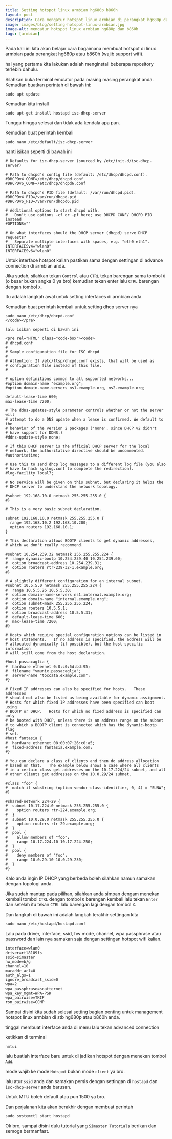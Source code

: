 ```yaml
---
title: Setting hotspot linux armbian hg680p b860h
layout: post
description: Cara mengatur hotspot linux armbian di perangkat hg680p dan b860h
image: images/blog/setting-hotspot-linux-armbian.jpg
image-alt: mengatur hotspot linux armbian hg680p dan b860h
tags: [armbian]
---
```

Pada kali ini kita akan belajar cara bagaimana membuat hotspot di linux armbian pada
perangkat hg680p atau b860h (wajib support wifi).

hal yang pertama kita lakukan adalah menginstall beberapa repository terlebih dahulu.

Silahkan buka terminal emulator pada masing masing perangkat anda. Kemudian buatkan perintah di bawah ini:

```
sudo apt update
```

Kemudian kita install

```
sudo apt-get install hostapd isc-dhcp-server
```

Tunggu hingga selesai dan tidak ada kendala apa pun.

Kemudian buat perintah kembali

```
sudo nano /etc/default/isc-dhcp-server
```

nanti isikan seperti di bawah ini

```
# Defaults for isc-dhcp-server (sourced by /etc/init.d/isc-dhcp-server)

# Path to dhcpd's config file (default: /etc/dhcp/dhcpd.conf).
#DHCPDv4_CONF=/etc/dhcp/dhcpd.conf
#DHCPDv6_CONF=/etc/dhcp/dhcpd6.conf

# Path to dhcpd's PID file (default: /var/run/dhcpd.pid).
#DHCPDv4_PID=/var/run/dhcpd.pid
#DHCPDv6_PID=/var/run/dhcpd6.pid

# Additional options to start dhcpd with.
#	Don't use options -cf or -pf here; use DHCPD_CONF/ DHCPD_PID instead
#OPTIONS=""

# On what interfaces should the DHCP server (dhcpd) serve DHCP requests?
#	Separate multiple interfaces with spaces, e.g. "eth0 eth1".
INTERFACESv4="wlan0"
INTERFACESv6="wlan0"
```

Untuk interface hotspot kalian pastikan sama dengan settingan di advance connection di armbian anda.

Jika sudah, silahkan tekan `Control` atau `CTRL` tekan barengan sama tombol `O` (o besar bukan angka 0 ya bro) kemudian tekan enter lalu `CTRL` barengan dengan tombol `X`.

Itu adalah langkah awal untuk setting interfaces di armbian anda.

Kemudian buat perintah kembali untuk setting dhcp server nya

```
sudo nano /etc/dhcp/dhcpd.conf
</code></pre>

lalu isikan seperti di bawah ini

<pre rel="HTML" class="code-box"><code>
# dhcpd.conf
#
# Sample configuration file for ISC dhcpd
#
# Attention: If /etc/ltsp/dhcpd.conf exists, that will be used as
# configuration file instead of this file.
#

# option definitions common to all supported networks...
#option domain-name "example.org";
#option domain-name-servers ns1.example.org, ns2.example.org;

default-lease-time 600;
max-lease-time 7200;

# The ddns-updates-style parameter controls whether or not the server will
# attempt to do a DNS update when a lease is confirmed. We default to the
# behavior of the version 2 packages ('none', since DHCP v2 didn't
# have support for DDNS.)
#ddns-update-style none;

# If this DHCP server is the official DHCP server for the local
# network, the authoritative directive should be uncommented.
#authoritative;

# Use this to send dhcp log messages to a different log file (you also
# have to hack syslog.conf to complete the redirection).
#log-facility local7;

# No service will be given on this subnet, but declaring it helps the 
# DHCP server to understand the network topology.

#subnet 192.168.10.0 netmask 255.255.255.0 {
#}

# This is a very basic subnet declaration.

subnet 192.168.10.0 netmask 255.255.255.0 {
  range 192.168.10.2 192.168.10.200;
  option routers 192.168.10.1;
}

# This declaration allows BOOTP clients to get dynamic addresses,
# which we don't really recommend.

#subnet 10.254.239.32 netmask 255.255.255.224 {
#  range dynamic-bootp 10.254.239.40 10.254.239.60;
#  option broadcast-address 10.254.239.31;
#  option routers rtr-239-32-1.example.org;
#}

# A slightly different configuration for an internal subnet.
#subnet 10.5.5.0 netmask 255.255.255.224 {
#  range 10.5.5.26 10.5.5.30;
#  option domain-name-servers ns1.internal.example.org;
#  option domain-name "internal.example.org";
#  option subnet-mask 255.255.255.224;
#  option routers 10.5.5.1;
#  option broadcast-address 10.5.5.31;
#  default-lease-time 600;
#  max-lease-time 7200;
#}

# Hosts which require special configuration options can be listed in
# host statements.   If no address is specified, the address will be
# allocated dynamically (if possible), but the host-specific information
# will still come from the host declaration.

#host passacaglia {
#  hardware ethernet 0:0:c0:5d:bd:95;
#  filename "vmunix.passacaglia";
#  server-name "toccata.example.com";
#}

# Fixed IP addresses can also be specified for hosts.   These addresses
# should not also be listed as being available for dynamic assignment.
# Hosts for which fixed IP addresses have been specified can boot using
# BOOTP or DHCP.   Hosts for which no fixed address is specified can only
# be booted with DHCP, unless there is an address range on the subnet
# to which a BOOTP client is connected which has the dynamic-bootp flag
# set.
#host fantasia {
#  hardware ethernet 08:00:07:26:c0:a5;
#  fixed-address fantasia.example.com;
#}

# You can declare a class of clients and then do address allocation
# based on that.   The example below shows a case where all clients
# in a certain class get addresses on the 10.17.224/24 subnet, and all
# other clients get addresses on the 10.0.29/24 subnet.

#class "foo" {
#  match if substring (option vendor-class-identifier, 0, 4) = "SUNW";
#}

#shared-network 224-29 {
#  subnet 10.17.224.0 netmask 255.255.255.0 {
#    option routers rtr-224.example.org;
#  }
#  subnet 10.0.29.0 netmask 255.255.255.0 {
#    option routers rtr-29.example.org;
#  }
#  pool {
#    allow members of "foo";
#    range 10.17.224.10 10.17.224.250;
#  }
#  pool {
#    deny members of "foo";
#    range 10.0.29.10 10.0.29.230;
#  }
#}
```

Kalo anda ingin IP DHCP yang berbeda boleh silahkan namun samakan dengan topologi anda.

Jika sudah mantap pada pilihan, silahkan anda simpan dengam menekan kembali tombol `CTRL` dengan tombol `O` barengan kembali lalu tekan `Enter` dan setelah itu tekan `CTRL` lalu barengan lagi dengan tombol `X`.

Dan langkah di bawah ini adalah langkah terakhir settingan kita

```
sudo nano /etc/hostapd/hostapd.conf
```

Lalu pada driver, interface, ssid, hw mode, channel, wpa passphrase atau password dan lain nya samakan saja dengan settingan hotspot wifi kalian.

```
interface=wlan0
driver=rtl8189fs
ssid=simaster
hw_mode=b/g
channel=10
macaddr_acl=0
auth_algs=1
ignore_broadcast_ssid=0
wpa=2
wpa_passphrase=scatternet
wpa_key_mgmt=WPA-PSK
wpa_pairwise=TKIP
rsn_pairwise=CCMP
```

Sampai disini kita sudah selesai setting bagian penting untuk management hotspot linux armbian di stb hg680p atau b860h anda.

tinggal membuat interface anda di menu lalu tekan advanced connection

ketikkan di terminal

```
nmtui
```

lalu buatlah interface baru untuk di jadikan hotspot dengan menekan tombol `Add`.

mode wajib ke mode `Hotspot` bukan mode `client` ya bro.

lalu atur `ssid` anda dan samakan persis dengan settingan di `hostapd` dan `isc-dhcp-server` anda barusan.

Untuk MTU boleh default atau pun 1500 ya bro.

Dan perjalanan kita akan berakhir dengan membuat perintah

```
sudo systemctl start hostapd
```

Ok bro, sampai disini dulu tutorial yang `Simaster Tutorials` berikan dan semoga bermanfaat.
